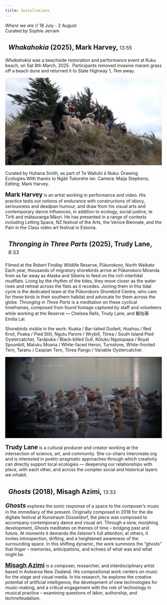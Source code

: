 ```yaml
---
title: Installations
---
```


_Where we are_ // 18 July - 2 August<br/>
Curated by Sophie Jerram 

## _Whakahokia_ (2025), Mark Harvey, <span>13:55</span>

_Whakahokia_ was a beachside restoration and performance event at Kuku beach, on
Sat 8th March, 2025.  Participants removed invasive maram grass off a beach
dune and returned it to State Highway 1, 7km away.

![](maram_grass.jpeg)

Curated by Huhana Smith, as part of Te Waituhi ā Nuku: Drawing Ecologies.With
thanks to Ngāti Tukorehe iwi. Camera: Maija Stephens; Editing: Mark Harvey.

**Mark Harvey** is an artist working in performance and video. His practice
tests out notions of endurance with constructions of idiocy, seriousness and
deadpan humour, and draw from his visual arts and contemporary dance
influences, in addition to ecology, social justice, te Tiriti and mātauranga
Māori. He has presented in a range of contexts including Letting Space, NZ
festival of the Arts, the Venice Biennale, and the Pain in the Class video art
festival in Estonia.
 

## _Thronging in Three Parts_ (2025), Trudy Lane, <span>8:33</span>

Filmed at the Robert Findlay Wildlife Reserve, Pūkorokoro, North Waikato Each
year, thousands of migratory shorebirds arrive at Pūkorokoro Miranda from as
far away as Alaska and Siberia to feed on the rich intertidal mudflats. Living
by the rhythm of the tides, they move closer as the water rises and retreat
across the flats as it recedes. Joining them in this tidal cycle is the
dedicated team at the Pūkorokoro Shorebird Centre, who care for these birds in
their southern habitat and advocate for them across the globe. _Thronging in
Three Parts_ is a meditation on these cyclical timeframes, composed from found
footage captured by staff and volunteers while working at the Reserve — Chelsea
Ralls, Trudy Lane, and 賴怡蒨 Emilia Lai.

Shorebirds visible in the work: Kuaka / Bar-tailed Godwit, Huahou / Red Knot,
Poaka / Pied Stilt, Ngutu Parore / Wrybill, Tōrea / South Island Pied
Oystercatcher, Tarāpuka / Black-billed Gull, Kōtuku Ngutupapa / Royal
Spoonbill, Matuku Moana / White-faced Heron, Turnstone, White-fronted Tern,
Taranu / Caspian Tern, Tōrea Pango / Variable Oystercatcher.

![](birds.jpeg)

**Trudy Lane** is a cultural producer and creator working at the intersection of
science, art, and community. She co-chairs Intercreate.org and is interested in
poetic-pragmatic approaches through which creativity can directly support local
ecologies — deepening our relationships with place, with each other, and across
the complex social and historical layers we inhabit.
 


## _Ghosts_ (2018), Misagh Azimi, <span>13:33</span>

**_Ghosts_** explores the sonic response of a space to the composer’s music in the
immediacy of the present. Originally composed in 2018 for the die digitale
festival at Kunstraum Düsseldorf, the piece was composed to accompany
contemporary dance and visual art. Through a slow, morphing development, _Ghosts_
meditates on themes of time – bridging past and future. At moments it demands
the listener’s full attention; at others, it invites introspection, drifting,
and a heightened awareness of the surrounding space. In this shifting dynamic,
the work summons the “ghosts” that linger – memories, anticipations, and echoes
of what was and what might be.

[**Misagh Azimi**](/collaborators/misagh) is a composer, researcher, and interdisciplinary artist based in
Aotearoa New Zealand. His compositional work centers on music for the stage and
visual media. In his research, he explores the creative potential of artificial
intelligence, the development of new technologies for music-making, and a
critical engagement with the role of technology in musical practice – examining
questions of labor, authorship, and technofeudalism. 



<style>

header :not(h1) {
  display: none;
}

h2 {
  background: var(--critical-cream);
  color: var(--critical-green);

  padding-top: 3px;
  padding-left: 10px;
  padding-bottom: 3px;
}

h2 span {
  font-size: 1rem;
  font-weight: 400;
}

p strong {
  font-size: 1.2rem;
}

img {
  border-radius: 0;
}
</style>

